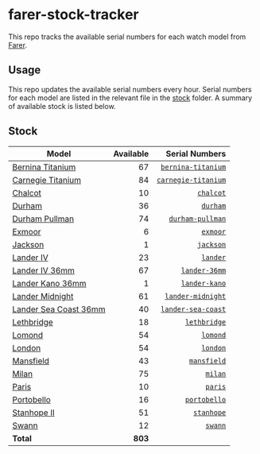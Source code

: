 # farer-stock-tracker

This repo tracks the available serial numbers for each watch model from [Farer](https://farer.com).

## Usage

This repo updates the available serial numbers every hour. Serial numbers for each model are listed in the relevant file in the [stock](./stock) folder. A summary of available stock is listed below.

## Stock

| Model | Available | Serial Numbers |
| ----- | --------: | -------------: |
| [Bernina Titanium](https://usd.farer.com/products/bernina-titanium) | 67 | [`bernina-titanium`](./stock/bernina-titanium) |
| [Carnegie Titanium](https://usd.farer.com/products/carnegie-titanium) | 84 | [`carnegie-titanium`](./stock/carnegie-titanium) |
| [Chalcot](https://usd.farer.com/products/chalcot) | 10 | [`chalcot`](./stock/chalcot) |
| [Durham](https://usd.farer.com/products/durham) | 36 | [`durham`](./stock/durham) |
| [Durham Pullman](https://usd.farer.com/products/durham-pullman) | 74 | [`durham-pullman`](./stock/durham-pullman) |
| [Exmoor](https://usd.farer.com/products/exmoor) | 6 | [`exmoor`](./stock/exmoor) |
| [Jackson](https://usd.farer.com/products/jackson) | 1 | [`jackson`](./stock/jackson) |
| [Lander IV](https://usd.farer.com/products/lander) | 23 | [`lander`](./stock/lander) |
| [Lander IV 36mm](https://usd.farer.com/products/lander-36mm) | 67 | [`lander-36mm`](./stock/lander-36mm) |
| [Lander Kano 36mm](https://usd.farer.com/products/lander-kano) | 1 | [`lander-kano`](./stock/lander-kano) |
| [Lander Midnight](https://usd.farer.com/products/lander-midnight) | 61 | [`lander-midnight`](./stock/lander-midnight) |
| [Lander Sea Coast 36mm](https://usd.farer.com/products/lander-sea-coast) | 40 | [`lander-sea-coast`](./stock/lander-sea-coast) |
| [Lethbridge](https://usd.farer.com/products/lethbridge) | 18 | [`lethbridge`](./stock/lethbridge) |
| [Lomond](https://usd.farer.com/products/lomond) | 54 | [`lomond`](./stock/lomond) |
| [London](https://usd.farer.com/products/london) | 54 | [`london`](./stock/london) |
| [Mansfield](https://usd.farer.com/products/mansfield) | 43 | [`mansfield`](./stock/mansfield) |
| [Milan](https://usd.farer.com/products/milan) | 75 | [`milan`](./stock/milan) |
| [Paris](https://usd.farer.com/products/paris) | 10 | [`paris`](./stock/paris) |
| [Portobello](https://usd.farer.com/products/portobello) | 16 | [`portobello`](./stock/portobello) |
| [Stanhope II](https://usd.farer.com/products/stanhope) | 51 | [`stanhope`](./stock/stanhope) |
| [Swann](https://usd.farer.com/products/swann) | 12 | [`swann`](./stock/swann) |
| **Total** | **803** | |
